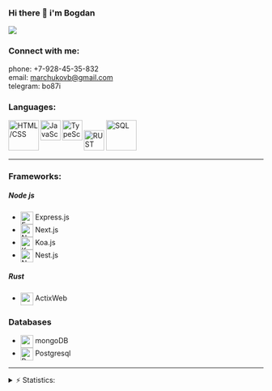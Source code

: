 ### Hi there 👋 i'm Bogdan
![](https://komarev.com/ghpvc/?username=BogdanMarchukov)


### Connect with me:
phone: +7-928-45-35-832 <br/>
email: marchukovb@gmail.com <br/>
telegram:  bo87i <br/>


### Languages:
<img src = https://upload.wikimedia.org/wikipedia/commons/thumb/1/10/CSS3_and_HTML5_logos_and_wordmarks.svg/1582px-CSS3_and_HTML5_logos_and_wordmarks.svg.png alt="HTML/CSS" width="60" align="left"/>
<img src = "https://upload.wikimedia.org/wikipedia/commons/thumb/9/99/Unofficial_JavaScript_logo_2.svg/1024px-Unofficial_JavaScript_logo_2.svg.png" alt="JavaScript" width="40" align="left" />
<img src = "https://ui-avatars.com/api/?name=TOMMY+SHELBY&size=500&background=1f4182&color=fff&length=2&font-size=0.4" alt="TypeScript" width="40" align="left" />
<img src = "https://avatars.mds.yandex.net/i?id=761ddc031fcf3744a0f2893df8f03995f838ccfd-4055835-images-thumbs&n=13" alt="RUST" width="40" />
<img src = "https://info-comp.ru/wp-content/uploads/images/stories/kartinki2/What_is_SQL_1.jpg" alt="SQL" width="60" />

---

### Frameworks:
 ##### Node js
- <img src = "https://polyakovdmitriy.ru/wp-content/uploads/2019/10/Express.JS-%E2%80%93-An-Ideal-Node.JS-Framework-to-develop-Enterprise-Web-Applications.jpg" alt="Express.js" width="25" align="center" /> Express.js
- <img src = "https://logowiki.net/uploads/logo/n/next-js.svg" alt="Next.js" width="25" align="center" /> Next.js
- <img src = "https://miro.medium.com/max/1000/1*suXzT3k1lYrtR91XRDN7gA.png" alt="Koa.js" width="25" align="center" /> Koa.js
- <img src = "https://docs.nestjs.com/assets/logo-small.svg" alt="Nest.js" width="25" align="center" /> Nest.js
##### Rust
- <img src = "https://actix.rs/img/logo.png" width="25" align="center" /> ActixWeb
### Databases
- <img src = "https://yt3.ggpht.com/ytc/AKedOLR1ULhkE1KlBnOZi9RLmi2y0zskVvjom1YWwA8S=s900-c-k-c0x00ffffff-no-rj" alt="mongoDB" width="25" align="center" /> mongoDB
- <img src = "https://upload.wikimedia.org/wikipedia/commons/thumb/2/29/Postgresql_elephant.svg/640px-Postgresql_elephant.svg.png" alt="Postgresql" width="25" align="center" /> Postgresql
---
<details>
  <summary>⚡ Statistics:</summary>
   <img align="left" alt="codeSTACKr's GitHub Stats" src="https://github-readme-stats.vercel.app/api/top-langs/?username=BogdanMarchukov&langs_count=8&layout=compact" />
    <br />
    <img align="left" alt="codeSTACKr's GitHub Stats" src="https://github-readme-stats.vercel.app/api?username=BogdanMarchukov&show_icons=true" />
</details>




